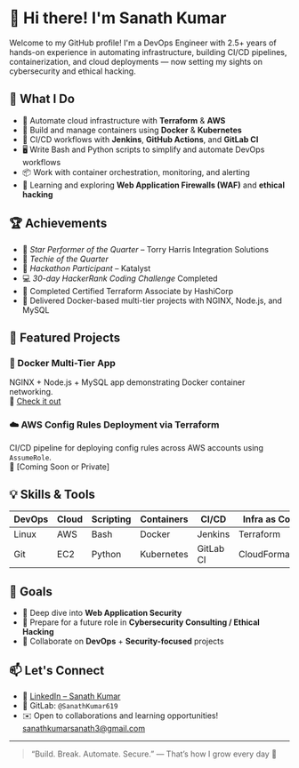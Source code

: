 # 👋 Hi there! I'm Sanath Kumar

Welcome to my GitHub profile! I'm a DevOps Engineer with 2.5+ years of hands-on experience in automating infrastructure, building CI/CD pipelines, containerization, and cloud deployments — now setting my sights on cybersecurity and ethical hacking.

## 🚀 What I Do

- 🔧 Automate cloud infrastructure with **Terraform** & **AWS**
- 🐳 Build and manage containers using **Docker** & **Kubernetes**
- 🔄 CI/CD workflows with **Jenkins**, **GitHub Actions**, and **GitLab CI**
- 🖥️ Write Bash and Python scripts to simplify and automate DevOps workflows
- 📦 Work with container orchestration, monitoring, and alerting
- 🔐 Learning and exploring **Web Application Firewalls (WAF)** and **ethical hacking**


## 🏆 Achievements

- 🏅 *Star Performer of the Quarter* – Torry Harris Integration Solutions  
- 🥇 *Techie of the Quarter*  
- 🧠 *Hackathon Participant* – Katalyst  
- 💻 *30-day HackerRank Coding Challenge* Completed  
- 🧪 Completed Certified Terraform Associate by HashiCorp  
- 🧰 Delivered Docker-based multi-tier projects with NGINX, Node.js, and MySQL


## 📌 Featured Projects

### 🐳 Docker Multi-Tier App
NGINX + Node.js + MySQL app demonstrating Docker container networking.  
📘 [Check it out](https://github.com/YourUsername/your-project-repo)

### ☁️ AWS Config Rules Deployment via Terraform
CI/CD pipeline for deploying config rules across AWS accounts using `AssumeRole`.  
🔗 [Coming Soon or Private]


## 💡 Skills & Tools

| DevOps | Cloud | Scripting | Containers | CI/CD | Infra as Code |
|--------|-------|-----------|------------|-------|----------------|
| Linux  | AWS   | Bash      | Docker     | Jenkins | Terraform      |
| Git    | EC2   | Python    | Kubernetes | GitLab CI | CloudFormation  |


## 🎯 Goals

- 📖 Deep dive into **Web Application Security**
- 🧠 Prepare for a future role in **Cybersecurity Consulting / Ethical Hacking**
- 🤝 Collaborate on **DevOps** + **Security-focused** projects


## 📫 Let's Connect

- 🔗 [LinkedIn – Sanath Kumar](https://www.linkedin.com/in/sanath-kumar-is-here/)
- 🐙 GitLab: `@SanathKumar619`
- ✉️ Open to collaborations and learning opportunities! sanathkumarsanath3@gmail.com

---

> “Build. Break. Automate. Secure.” — That’s how I grow every day 🚀

